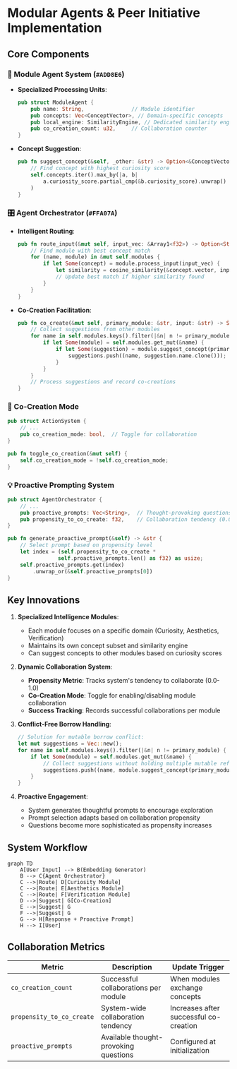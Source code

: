 # Modular Agents & Peer Initiative Implementation

## Core Components

### 🤖 Module Agent System (`#ADD8E6`)
- **Specialized Processing Units**:
  ```rust
  pub struct ModuleAgent {
      pub name: String,               // Module identifier
      pub concepts: Vec<ConceptVector>, // Domain-specific concepts
      pub local_engine: SimilarityEngine, // Dedicated similarity engine
      pub co_creation_count: u32,     // Collaboration counter
  }
  ```
- **Concept Suggestion**:
  ```rust
  pub fn suggest_concept(&self, _other: &str) -> Option<&ConceptVector> {
      // Find concept with highest curiosity score
      self.concepts.iter().max_by(|a, b|
          a.curiosity_score.partial_cmp(&b.curiosity_score).unwrap()
      )
  }
  ```

### 🎛️ Agent Orchestrator (`#FFA07A`)
- **Intelligent Routing**:
  ```rust
  pub fn route_input(&mut self, input_vec: &Array1<f32>) -> Option<String> {
      // Find module with best concept match
      for (name, module) in &mut self.modules {
          if let Some(concept) = module.process_input(input_vec) {
              let similarity = cosine_similarity(&concept.vector, input_vec);
              // Update best match if higher similarity found
          }
      }
  }
  ```
- **Co-Creation Facilitation**:
  ```rust
  pub fn co_create(&mut self, primary_module: &str, input: &str) -> String {
      // Collect suggestions from other modules
      for name in self.modules.keys().filter(|&n| n != primary_module) {
          if let Some(module) = self.modules.get_mut(&name) {
              if let Some(suggestion) = module.suggest_concept(primary_module) {
                  suggestions.push((name, suggestion.name.clone()));
              }
          }
      }
      // Process suggestions and record co-creations
  }
  ```

### 🤝 Co-Creation Mode
```rust
pub struct ActionSystem {
    // ...
    pub co_creation_mode: bool,  // Toggle for collaboration
}

pub fn toggle_co_creation(&mut self) {
    self.co_creation_mode = !self.co_creation_mode;
}
```

### 💡 Proactive Prompting System
```rust
pub struct AgentOrchestrator {
    // ...
    pub proactive_prompts: Vec<String>,  // Thought-provoking questions
    pub propensity_to_co_create: f32,    // Collaboration tendency (0.0-1.0)
}

pub fn generate_proactive_prompt(&self) -> &str {
    // Select prompt based on propensity level
    let index = (self.propensity_to_co_create *
                self.proactive_prompts.len() as f32) as usize;
    self.proactive_prompts.get(index)
        .unwrap_or(&self.proactive_prompts[0])
}
```

## Key Innovations

1. **Specialized Intelligence Modules**:
   - Each module focuses on a specific domain (Curiosity, Aesthetics, Verification)
   - Maintains its own concept subset and similarity engine
   - Can suggest concepts to other modules based on curiosity scores

2. **Dynamic Collaboration System**:
   - **Propensity Metric**: Tracks system's tendency to collaborate (0.0-1.0)
   - **Co-Creation Mode**: Toggle for enabling/disabling module collaboration
   - **Success Tracking**: Records successful collaborations per module

3. **Conflict-Free Borrow Handling**:
   ```rust
   // Solution for mutable borrow conflict:
   let mut suggestions = Vec::new();
   for name in self.modules.keys().filter(|&n| n != primary_module) {
       if let Some(module) = self.modules.get_mut(&name) {
           // Collect suggestions without holding multiple mutable references
           suggestions.push((name, module.suggest_concept(primary_module)));
       }
   }
   ```

4. **Proactive Engagement**:
   - System generates thoughtful prompts to encourage exploration
   - Prompt selection adapts based on collaboration propensity
   - Questions become more sophisticated as propensity increases

## System Workflow

```mermaid
graph TD
    A[User Input] --> B(Embedding Generator)
    B --> C{Agent Orchestrator}
    C -->|Route| D[Curiosity Module]
    C -->|Route| E[Aesthetics Module]
    C -->|Route| F[Verification Module]
    D -->|Suggest| G[Co-Creation]
    E -->|Suggest| G
    F -->|Suggest| G
    G --> H[Response + Proactive Prompt]
    H --> I[User]
```

## Collaboration Metrics

| Metric | Description | Update Trigger |
|--------|-------------|----------------|
| `co_creation_count` | Successful collaborations per module | When modules exchange concepts |
| `propensity_to_co_create` | System-wide collaboration tendency | Increases after successful co-creation |
| `proactive_prompts` | Available thought-provoking questions | Configured at initialization |
